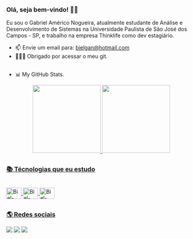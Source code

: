 ### Olá, seja bem-vindo! 👋🏾

Eu sou o Gabriel Américo Nogueira, atualmente estudante de Análise e Desenvolvimento de Sistemas na Universidade Paulista de São José dos Campos - SP, e trabalho na empresa Thinklife como dev estagiário.

- 📫 Envie um email para: bielgan@hotmail.com
- 🙇🏾‍♂️ Obrigado por acessar o meu git.

##

-  📊 My GitHub Stats.
<div align="center">
  <a href="https://github.com/BielAmerico">
  <img height="180em" src="https://github-readme-stats.vercel.app/api?username=BielAmerico&show_icons=true&theme=dracula&include_all_commits=true&count_private=true"/>
  <img height="180em" src="https://github-readme-stats.vercel.app/api/top-langs/?username=BielAmerico&layout=compact&langs_count=7&theme=dracula"/>
</div>

##

### 📚 Técnologias que eu estudo


<div style="display: inline_block"><br>
  <img align="center" alt="Biel-JAVA" height="30" width="40"<img src="https://cdn.jsdelivr.net/gh/devicons/devicon/icons/java/java-original-wordmark.svg"/>
  <img align="center" alt="Biel-MySQL" height="30" width="40"<img src="https://cdn.jsdelivr.net/gh/devicons/devicon/icons/mysql/mysql-original-wordmark.svg" />
  <img align="center" alt="Biel-SQLSERVER" height="30" width="40"<img src="https://cdn.jsdelivr.net/gh/devicons/devicon/icons/microsoftsqlserver/microsoftsqlserver-plain-wordmark.svg" />
          

##
  
  ### 🌎 Redes sociais

<div>
 
  <a href="https://www.instagram.com/gabriamerican/" target="_blank"><img src="https://img.shields.io/badge/-Instagram-%23E4405F?style=for-the-badge&logo=instagram&logoColor=white" target="_blank"></a>
  <a href = "mailto:bielgan@hotmail.com"><img src="https://img.shields.io/badge/-Email-%23333?style=for-the-badge&logo=gmail&logoColor=white" target="_blank"></a>
  <a href="https://www.linkedin.com/in/gabriel-am%C3%A9rico-a70b07145/" target="_blank"><img src="https://img.shields.io/badge/-LinkedIn-%230077B5?style=for-the-badge&logo=linkedin&logoColor=white" target="_blank"></a> 


  
 </div>
 
